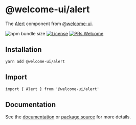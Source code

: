 # @welcome-ui/alert

The [Alert](https://welcome-ui.com/components/alert) component from [@welcome-ui](https://welcome-ui.com).

![npm bundle size](https://img.shields.io/bundlephobia/minzip/@welcome-ui/alert) [![License](https://img.shields.io/npm/l/welcome-ui.svg)](https://github.com/WTTJ/welcome-ui/blob/main/LICENSE) [![PRs Welcome](https://img.shields.io/badge/PRs-welcome-mediumspringgreen.svg)](ttps://github.com/WTTJ/welcome-ui/blob/main/CONTRIBUTING.mdx)

## Installation

    yarn add @welcome-ui/alert

## Import

    import { Alert } from '@welcome-ui/alert'

## Documentation

See the [documentation](https://welcome-ui.com/components/alert) or [package source](https://github.com/WTTJ/welcome-ui/tree/main/packages/Alert) for more details.
